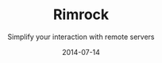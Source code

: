 ---
title: Rimrock
subtitle: Simplify your interaction with remote servers
layout: default
modal-id: 5
date: 2014-07-14
img: rimrock.png
thumbnail: rimrock-thumbnail.png
alt: image-alt
homepage: https://gitlab.dev.cyfronet.pl/plgrid-core-4-1/rimrock
tryit: https://submit.plgrid.pl
description: The Rimrock application simplifies interaction with remote servers. It can be used to execute applications either in batch mode or interactively, with application output fetched online and new input provided using a simple RESTful interface. A separate RESTful interface allows users to launch new jobs in the infrastructure. Instead of having to author job description files in JDL (Job Description Language) users can simply pass the names of commands they wish to execute -- our framework does the rest.

---